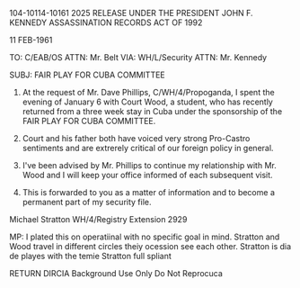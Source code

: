 104-10114-10161 2025 RELEASE UNDER THE PRESIDENT JOHN F. KENNEDY ASSASSINATION RECORDS ACT OF 1992

11 FEB-1961

TO: C/EAB/OS
ATTN: Mr. Belt
VIA: WH/L/Security
ATTN: Mr. Kennedy

SUBJ: FAIR PLAY FOR CUBA COMMITTEE

1. At the request of Mr. Dave Phillips, C/WH/4/Propoganda, I spent
the evening of January 6 with Court Wood, a student, who
has recently returned from a three week stay in Cuba under the
sponsorship of the FAIR PLAY FOR CUBA COMMITTEE.

2. Court and his father both have voiced very strong Pro-Castro
sentiments and are extrerely critical of our foreign policy
in general.

3. I've been advised by Mr. Phillips to continue my relationship
with Mr. Wood and I will keep your office informed of each
subsequent visit.

4. This is forwarded to you as a matter of information and to
become a permanent part of my security file.

Michael Stratton
WH/4/Registry
Extension 2929

MP: I plated this on operatiinal with no
specific goal in mind. Stratton and Wood
travel in different circles theiy
ocession see each other.
Stratton is dia de playes
with the temie Stratton full spliant

RETURN DIRCIA
Background Use Only
Do Not Reprocuca
